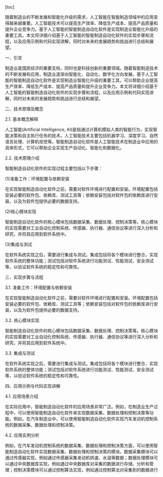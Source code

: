 
[toc]                    
                
                
随着制造业的不断发展和智能化升级的需求，人工智能在智能制造领域中的应用变得越来越重要。人工智能技术可以提高生产效率、降低生产成本、提高产品质量和提升企业竞争力。基于人工智能的智能制造自动化软件是实现制造业智能化升级的重要工具。本文将详细介绍基于人工智能的智能制造自动化软件的实现步骤和流程，以及应用示例和代码实现讲解，同时对未来的发展趋势和挑战进行总结和展望。

一、引言

制造业是国民经济的重要支柱，同时也是科技创新的重要领域。随着智能制造技术的不断发展和应用，制造业逐渐向智能化、自动化、数字化方向发展。基于人工智能的智能制造自动化软件是实现制造业智能化升级的重要工具，可以帮助企业提高生产效率、降低生产成本、提高产品质量和提升企业竞争力。本文将详细介绍基于人工智能的智能制造自动化软件的实现步骤和流程，以及应用示例和代码实现讲解，同时对未来的发展趋势和挑战进行总结和展望。

二、技术原理及概念

2.1. 基本概念解释

人工智能(Artificial Intelligence, AI)是指通过计算机模拟人类的智能行为，实现智能决策和自主执行任务的技术。人工智能技术主要包括机器学习、深度学习、自然语言处理、计算机视觉等。智能制造自动化软件是人工智能技术在制造业中应用的具体形式，它可以帮助企业实现生产自动化、智能化和数据化。

2.2. 技术原理介绍

智能制造自动化软件的实现过程主要包括以下步骤：

(1)准备工作：环境配置与依赖安装

在实现智能制造自动化软件之前，需要对软件环境进行配置和安装。环境配置包括安装必要的软件包、依赖库、测试工具等；依赖安装包括对软件包的依赖库进行安装，以及为软件包提供必要的数据支持。

(2)核心模块实现

智能制造自动化软件的核心模块包括数据采集、数据处理、控制决策等。核心模块的实现需要对工业自动化控制系统、传感器、执行器、通信协议等进行深入分析和研究，并将其应用到软件系统中。

(3)集成与测试

在软件系统实现之后，需要进行集成与测试。集成包括将各个模块进行整合，实现软件系统的整体功能；测试包括对软件系统进行功能测试、性能测试、安全测试等，以验证软件系统的稳定性和可靠性。

三、实现步骤与流程

3.1. 准备工作：环境配置与依赖安装

在实现智能制造自动化软件之前，需要对软件环境进行配置和安装。环境配置包括安装必要的软件包、依赖库、测试工具等；依赖安装包括对软件包的依赖库进行安装，以及为软件包提供必要的数据支持。

3.2. 核心模块实现

智能制造自动化软件的核心模块包括数据采集、数据处理、控制决策等。核心模块的实现需要对工业自动化控制系统、传感器、执行器、通信协议等进行深入分析和研究，并将其应用到软件系统中。

3.3. 集成与测试

在软件系统实现之后，需要进行集成与测试。集成包括将各个模块进行整合，实现软件系统的整体功能；测试包括对软件系统进行功能测试、性能测试、安全测试等，以验证软件系统的稳定性和可靠性。

四、应用示例与代码实现讲解

4.1. 应用场景介绍

在实际应用中，智能制造自动化软件的应用场景非常广泛。例如，在制造业生产过程中，可以使用智能制造自动化软件来实现数据采集、数据处理和控制决策等功能。例如，在汽车制造业中，可以使用智能制造自动化软件实现汽车发动机控制系统的数据采集、数据处理和控制决策。

4.2. 应用实例分析

例如，在汽车发动机控制系统的数据采集、数据处理和控制决策方面，可以使用智能制造自动化软件实现数据采集、数据处理和控制决策的模块。数据采集模块可以通过传感器实现，例如通过传感器采集发动机转速、水温等数据；数据处理模块可以通过中央数据库实现，例如通过中央数据库对采集的数据进行存储、分析和管理；控制决策模块可以通过控制算法实现，例如通过控制算法对采集到的数据进行

